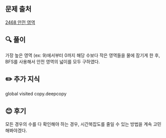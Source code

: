 ## 문제 출처

<a href="https://www.acmicpc.net/problem/2468" rel="nofollow">2468 안전 영역</a>

## 🔍 풀이
가장 높은 영역 (ex: 9)에서부터 0까지 해당 수보다 작은 영역들을 물에 잠기게 한 후, BFS를 사용해서 안전 영역의 넓이를 모두 구하였다. 
## ✏️ 추가 지식

global visited
copy.deepcopy

## 😊 후기
모든 경우의 수를 다 확인해야 하는 경우, 시간복잡도를 줄일 수 있는 방법을 계속 고민해봐야겠다.